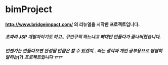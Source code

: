 # bimProject

#### http://www.bridgeimpact.com/ 의 리뉴얼을 시작한 프로젝트입니다.

##### 초짜리 JSP 개발자이기도 하고.. 구인구직 하느냐고 뼈대만 만들다가 끝나버렸습니다.
##### 언젠가는 만들다보면 완성될 만큼은 할 수 있겠지.. 라는 생각과 개인 공부용으로 짬짬히 달리는(?) 프로젝트입니다 ㅠㅠ

